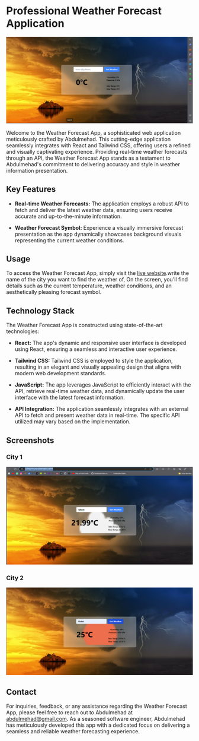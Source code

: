 # Professional Weather Forecast Application
![Weather Forecast App](ss.png)

Welcome to the Weather Forecast App, a sophisticated web application meticulously crafted by Abdulmehad. This cutting-edge application seamlessly integrates with React and Tailwind CSS, offering users a refined and visually captivating experience. Providing real-time weather forecasts through an API, the Weather Forecast App stands as a testament to Abdulmehad's commitment to delivering accuracy and style in weather information presentation.

## Key Features

- **Real-time Weather Forecasts:** The application employs a robust API to fetch and deliver the latest weather data, ensuring users receive accurate and up-to-the-minute information.

- **Weather Forecast Symbol:** Experience a visually immersive forecast presentation as the app dynamically showcases background visuals representing the current weather conditions.

## Usage

To access the Weather Forecast App, simply visit the [live website](https://weathersforecasts.netlify.app/).write the name of the city you want to find the weather of, On the screen, you'll find details such as the current temperature, weather conditions, and an aesthetically pleasing forecast symbol.

## Technology Stack

The Weather Forecast App is constructed using state-of-the-art technologies:

- **React:** The app's dynamic and responsive user interface is developed using React, ensuring a seamless and interactive user experience.

- **Tailwind CSS:** Tailwind CSS is employed to style the application, resulting in an elegant and visually appealing design that aligns with modern web development standards.

- **JavaScript:** The app leverages JavaScript to efficiently interact with the API, retrieve real-time weather data, and dynamically update the user interface with the latest forecast information.

- **API Integration:** The application seamlessly integrates with an external API to fetch and present weather data in real-time. The specific API utilized may vary based on the implementation.

## Screenshots

### City 1
![Screenshot 1](ss1.png)

### City 2
![Screenshot 2](ss2.png)

## Contact

For inquiries, feedback, or any assistance regarding the Weather Forecast App, please feel free to reach out to Abdulmehad at abdulmehad@gmail.com. As a seasoned software engineer, Abdulmehad has meticulously developed this app with a dedicated focus on delivering a seamless and reliable weather forecasting experience.
